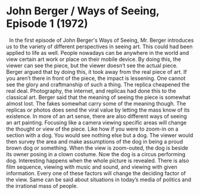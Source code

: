 <h1>John Berger / Ways of Seeing, Episode 1 (1972) </h1>
<p>
&nbsp In the first episode of John Berger's Ways of Seeing, Mr. Berger introduces us to the variety of different perspectives in seeing art. This could had been applied to life as well. People nowadays can be anywhere in the world and view certain art work or place on their mobile device. By doing this, the viewer can see the piece, but the viewer doesn’t see the actual piece. Berger argued that by doing this, it took away from the real piece of art. If you aren’t there in front of the piece, the impact is lessening. One cannot see the glory and craftmanship of such a thing. The replica cheapened the real deal. Photography, the internet, and replicas had done this to the classical art. Berger said that the meaning of seeing the piece is somewhat almost lost. The fakes somewhat carry some of the meaning though. The replicas or photos does send the viral value by letting the mass know of its existence. 
In more of an art sense, there are also different ways of seeing an art painting. Focusing like a camera viewing specific areas will change the thought or view of the piece. Like how if you were to zoom-in on a section with a dog. You would see nothing else but a dog. The viewer would then survey the area and make assumptions of the dog in being a proud brown dog or something. When the view is zoom-outed, the dog is beside its owner posing in a clown costume. Now the dog is a circus performing dog. Interesting happens when the whole picture is revealed. There is also film sequence, viewing with music and sound, and viewing with given information. Every one of these factors will change the deciding factor of the view. Same can be said about situations in today’s media of politics and the irrational mass of people. 
